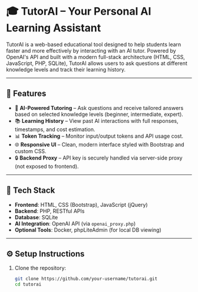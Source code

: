 # 🎓 TutorAI – Your Personal AI Learning Assistant

TutorAI is a web-based educational tool designed to help students learn faster and more effectively by interacting with an AI tutor. Powered by OpenAI's API and built with a modern full-stack architecture (HTML, CSS, JavaScript, PHP, SQLite), TutorAI allows users to ask questions at different knowledge levels and track their learning history.

---

## 🚀 Features

- 🧠 **AI-Powered Tutoring** – Ask questions and receive tailored answers based on selected knowledge levels (beginner, intermediate, expert).
- 📚 **Learning History** – View past AI interactions with full responses, timestamps, and cost estimation.
- 📊 **Token Tracking** – Monitor input/output tokens and API usage cost.
- 🌐 **Responsive UI** – Clean, modern interface styled with Bootstrap and custom CSS.
- 🔒 **Backend Proxy** – API key is securely handled via server-side proxy (not exposed to frontend).

---

## 🧩 Tech Stack

- **Frontend**: HTML, CSS (Bootstrap), JavaScript (jQuery)
- **Backend**: PHP, RESTful APIs
- **Database**: SQLite
- **AI Integration**: OpenAI API (via `openai_proxy.php`)
- **Optional Tools**: Docker, phpLiteAdmin (for local DB viewing)

---

## ⚙️ Setup Instructions

1. Clone the repository:
   ```bash
   git clone https://github.com/your-username/tutorai.git
   cd tutorai

